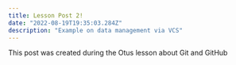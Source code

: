 ```yaml
---
title: Lesson Post 2!
date: "2022-08-19T19:35:03.284Z"
description: "Example on data management via VCS"
---
```


This post was created during the Otus lesson about Git and GitHub

